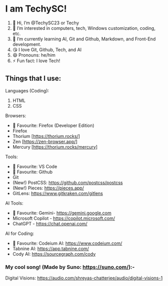 # I am TechySC!

1. 👋 Hi, I’m @TechySC23 or Techy
2. 👀 I’m interested in computers, tech, Windows customization, coding, etc.
3. 🌱 I’m currently learning AI, Git and Github, Markdown, and Front-End development.
4. 😘 I love Git, Github, Tech, and AI
5. 😄 Pronouns: he/him
6. ⚡ Fun fact: I love Tech!


## Things that I use:

Languages (Coding):
1. HTML
2. CSS

Browsers:
- 💙 Favourite: Firefox (Developer Edition)
- Firefox
- Thorium [https://thorium.rocks/]
- Zen [https://zen-browser.app/]
- Mercury [https://thorium.rocks/mercury]

Tools:
- 💙 Favourite: VS Code
- 💙 Favourite: Github
- Git
- (New!) PostCSS: <https://github.com/postcss/postcss>
- (New!) Pieces: <https://pieces.app/>
- GitLens: <https://www.gitkraken.com/gitlens>

AI Tools:
- 💙 Favourite: Gemini- <https://gemini.google.com>
- Microsoft Copilot - <https://copilot.microsoft.com/>
- ChatGPT - <https://chat.openai.com/>

AI for Coding:
- 💙 Favourite: Codeium AI: <https://www.codeium.com/>
- Tabnine AI: <https://app.tabnine.com/>
- Cody AI: <https://sourcegraph.com/cody>

### My cool song! (Made by Suno: <https://suno.com/>):-
Digital Visions: https://audio.com/shreyas-chatterjee/audio/digital-visions-1
<!---
TechySC23/TechySC23 is a ✨ special ✨ repository because its `README.md` (this file) appears on your GitHub profile.
You can click the Preview link to take a look at your changes.
--->

